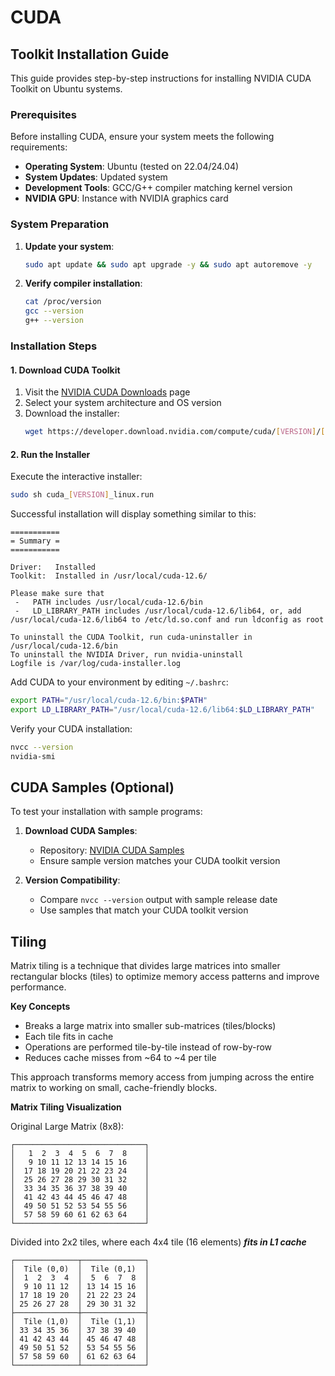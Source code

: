 # CUDA 

## Toolkit Installation Guide

This guide provides step-by-step instructions for installing NVIDIA CUDA Toolkit on Ubuntu systems.

### Prerequisites

Before installing CUDA, ensure your system meets the following requirements:

- **Operating System**: Ubuntu (tested on 22.04/24.04)
- **System Updates**: Updated system
- **Development Tools**: GCC/G++ compiler matching kernel version
- **NVIDIA GPU**: Instance with NVIDIA graphics card

### System Preparation

1. **Update your system**:
   ```bash
   sudo apt update && sudo apt upgrade -y && sudo apt autoremove -y
   ```

2. **Verify compiler installation**:
   ```bash
   cat /proc/version
   gcc --version
   g++ --version
   ```

### Installation Steps

#### 1. Download CUDA Toolkit

1. Visit the [NVIDIA CUDA Downloads](https://developer.nvidia.com/cuda-downloads) page
2. Select your system architecture and OS version
3. Download the installer:
   ```bash
   wget https://developer.download.nvidia.com/compute/cuda/[VERSION]/[INSTALLER_NAME]
   ```

#### 2. Run the Installer

Execute the interactive installer:
```bash
sudo sh cuda_[VERSION]_linux.run
```

Successful installation will display something similar to this:
```
===========
= Summary =
===========

Driver:   Installed
Toolkit:  Installed in /usr/local/cuda-12.6/

Please make sure that
 -   PATH includes /usr/local/cuda-12.6/bin
 -   LD_LIBRARY_PATH includes /usr/local/cuda-12.6/lib64, or, add /usr/local/cuda-12.6/lib64 to /etc/ld.so.conf and run ldconfig as root

To uninstall the CUDA Toolkit, run cuda-uninstaller in /usr/local/cuda-12.6/bin
To uninstall the NVIDIA Driver, run nvidia-uninstall
Logfile is /var/log/cuda-installer.log
```

Add CUDA to your environment by editing `~/.bashrc`:
```bash
export PATH="/usr/local/cuda-12.6/bin:$PATH"
export LD_LIBRARY_PATH="/usr/local/cuda-12.6/lib64:$LD_LIBRARY_PATH"
```

Verify your CUDA installation:
```bash
nvcc --version
nvidia-smi
```

## CUDA Samples (Optional)

To test your installation with sample programs:

1. **Download CUDA Samples**:
   - Repository: [NVIDIA CUDA Samples](https://github.com/NVIDIA/cuda-samples)
   - Ensure sample version matches your CUDA toolkit version

2. **Version Compatibility**:
   - Compare `nvcc --version` output with sample release date
   - Use samples that match your CUDA toolkit version

## Tiling 

Matrix tiling is a technique that divides large matrices into smaller rectangular blocks (tiles) to optimize memory access patterns and improve performance.

**Key Concepts**
* Breaks a large matrix into smaller sub-matrices (tiles/blocks)
* Each tile fits in cache
* Operations are performed tile-by-tile instead of row-by-row
* Reduces cache misses from ~64 to ~4 per tile

This approach transforms memory access from jumping across the entire matrix to working on small, cache-friendly blocks.

**Matrix Tiling Visualization**


Original Large Matrix (8x8):
```
┌─────────────────────────────┐
│   1  2  3  4  5  6  7  8    │
│   9 10 11 12 13 14 15 16    │
│  17 18 19 20 21 22 23 24    │
│  25 26 27 28 29 30 31 32    │
│  33 34 35 36 37 38 39 40    │
│  41 42 43 44 45 46 47 48    │
│  49 50 51 52 53 54 55 56    │
│  57 58 59 60 61 62 63 64    │
└─────────────────────────────┘
```

Divided into 2x2 tiles, where each 4x4 tile (16 elements) ***fits in L1 cache***

```
┌──────────────┬──────────────┐
│  Tile (0,0)  │  Tile (0,1)  │
│  1  2  3  4  │  5  6  7  8  │
│  9 10 11 12  │ 13 14 15 16  │
│ 17 18 19 20  │ 21 22 23 24  │
│ 25 26 27 28  │ 29 30 31 32  │
├──────────────┼──────────────┤
│  Tile (1,0)  │  Tile (1,1)  │
│ 33 34 35 36  │ 37 38 39 40  │
│ 41 42 43 44  │ 45 46 47 48  │
│ 49 50 51 52  │ 53 54 55 56  │
│ 57 58 59 60  │ 61 62 63 64  │
└──────────────┴──────────────┘
```


